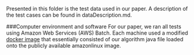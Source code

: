 Presented in this folder is the test data used in our paper. A description of the test cases can be found in dataDescription.md.

###Computer environment and software
For our paper, we ran all tests using Amazon Web Services (AWS) Batch. Each machine used a modified [docker image](https://hub.docker.com/r/sher222/span_tree) that essentially consisted of our algorithm java file loaded onto the publicly available amazonlinux image.


